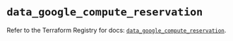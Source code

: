 # `data_google_compute_reservation`

Refer to the Terraform Registry for docs: [`data_google_compute_reservation`](https://registry.terraform.io/providers/hashicorp/google/6.35.0/docs/data-sources/compute_reservation).
